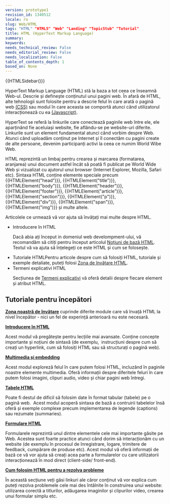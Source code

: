 ```yaml
---
version: prototype1
revision_id: 1340512
locale: ro
slug: Web/HTML
tags: "HTML" "HTML5" "Web" "Landing" "TopicStub" "Tutorial"
title: HTML (HyperText Markup Language)
summary: 
keywords: 
needs_technical_review: False
needs_editorial_review: False
needs_localization: False
table_of_contents_depth: 1
based_on: None
---
```

<p class="note">{{HTMLSidebar()}}</p>

<p class="summary"><span class="seoSummary">HyperText Markup Language (HTML) stă la baza a tot ceea ce înseamnă Web-ul. Descrie și definește conținutul unui pagini web. În afară de HTML, alte tehnologii sunt folosite pentru a descrie felul în care arată o pagină web&nbsp;<a href="https://developer.mozilla.org/en-US/docs/Web/CSS">(CSS)</a> sau modul în care aceasta se comportă atunci când utilizatorul interacționează cu ea <a href="https://developer.mozilla.org/en-US/docs/Web/JavaScript">(Javascript)</a>.</span></p>

<p>HyperText se referă la linkurile care conectează paginile web între ele, ele aparținând fie aceluiași website, fie aflându-se pe website-uri diferite. Linkurile sunt un element fundamental atunci când vorbim despre Web. Atunci când uploadăm conținut pe Internet și îl conectăm cu pagini create de alte persoane, devenim participanți activi la ceea ce numim World Wibe Web.</p>

<p>HTML reprezintă&nbsp;un limbaj pentru crearea și marcarea (formatarea, aranjarea) unui document astfel încât să&nbsp;poată&nbsp;fi publicat pe World Wide Web și vizualizat cu ajutorul unui browser (Internet Explorer, Mozilla, Safari etc). Sintaxa HTML conține elemente speciale precum {{HTMLElement("head")}}, {{HTMLElement("title")}}, {{HTMLElement("body")}}, {{HTMLElement("header")}}, {{HTMLElement("footer")}}, {{HTMLElement("article")}}, {{HTMLElement("section")}}, {{HTMLElement("p")}}, {{HTMLElement("div")}}, {{HTMLElement("span")}}, {{HTMLElement("img")}} și multe altele.</p>

<p>Articolele ce urmează vă vor ajuta să învățați mai multe despre HTML.</p>

<section class="cleared" id="sect1">
<ul class="card-grid">
 <li><span>Introducere în HTML</span>

  <p>Dacă abia ați început in domeniul web develompment-ului, vă recomandăm să citiți pentru început articolul&nbsp;<a href="https://developer.mozilla.org/en-US/docs/Learn/Getting_started_with_the_web/HTML_basics">Noțiuni de bază HTML</a>. Textul vă va ajuta să înțelegeți ce este HTML și cum se folosește.</p>
 </li>
 <li><span>Tutoriale HTML</span>Pentru articole despre cum să folosiți HTML, tutoriale și exemple detaliate, puteți folosi&nbsp;<a href="https://developer.mozilla.org/en-US/docs/Learn/HTML">Zona de învățare HTML</a>.</li>
 <li><span>Termeni explicativi HTML</span>
  <p>Secțiunea de&nbsp;<a href="https://developer.mozilla.org/en-US/docs/Web/HTML/Reference">Termeni explicativi</a>&nbsp;vă oferă detalii despre fiecare element și atribut HTML.</p>
 </li>
</ul>

<h2 id="Tutoriale_pentru_începători"><strong>Tutoriale pentru începători</strong></h2>

<p><strong><a href="https://developer.mozilla.org/en-US/docs/Learn/HTML">Zona noastră de învățare</a>&nbsp;</strong>cuprinde diferite module care vă învață HTML la nivel începător - nici un fel de experință anterioară nu este necesară.</p>

<p><strong><a href="https://developer.mozilla.org/en-US/docs/Learn/HTML/Introduction_to_HTML">Introducere în HTML</a></strong></p>

<p>Acest modul vă pregătește pentru lecțiile mai avansate. Conține concepte importante și&nbsp;noțiuni de sintaxă (de exemplu,&nbsp;&nbsp;instrucțiuni despre cum să creați un hyperlink, cum să folosiți HTML sau să structurați o pagină web).</p>

<p><strong><a href="https://developer.mozilla.org/en-US/docs/Learn/HTML/Multimedia_and_embedding">Multimedia și embedding</a></strong></p>

<p>Acest modul exploreză felul în care putem folosi HTML, incluzând în paginile noastre elemente multimedia. Oferă informații despre diferitele feluri în care putem folosi imagini, clipuri audio, video și chiar pagini web întregi.</p>

<p><strong><a href="https://developer.mozilla.org/en-US/docs/Learn/HTML/Tables">Tabele HTML</a></strong></p>

<p>Poate fi destul de dificil să folosim date&nbsp;în format tabular (tabele) pe o pagină web.&nbsp; Acest modul acoperă sintaxa de bază a contruirii tabelelor însă oferă și exemple complexe precum implementarea de legende (captions) sau rezumate (summaries).&nbsp;</p>

<p><strong><a href="https://developer.mozilla.org/en-US/docs/Learn/HTML/Forms">Formulare HTML</a></strong></p>

<p>Formularele reprezintă unul dintre elementele cele mai importante găsite pe Web. Acestea sunt foarte practice atunci când dorim să interacționăm cu un website (de exemplu în&nbsp;procesul de înregistrare, logare, trimitere&nbsp;de feedback, cumpărare de produse etc). Acest modul vă oferă informații de bază ce vă vor ajuta să creați acea parte a formularelor cu care utilizatorii interacționează în mod direct (client-side/ front-end).</p>

<p><strong><a href="https://developer.mozilla.org/en-US/docs/Learn/HTML/Howto">Cum folosim HTML pentru a rezolva probleme </a></strong></p>

<p>În această secțiune veți găsi linkuri ale căror conținut vă vor explica cum puteți rezolva problemele cele mai des întâlnite în construirea unui website: utilizarea corectă a titlurilor, adăugarea imaginilor și clipurilor video, crearea unui formular simplu etc.&nbsp;</p>

<div class="row topicpage-table">
<p>&nbsp;</p>

<div class="section">
<h2 class="Documentation" id="Documentation" name="Documentation">&nbsp;</h2>

<h2 class="Documentation" id="Documentation" name="Documentation">&nbsp;</h2>
</div>
</div>
</section>

